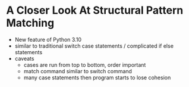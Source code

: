 # A Closer Look At Structural Pattern Matching

- New feature of Python 3.10
- similar to traditional switch case statements / complicated if else statements
- caveats 
    - cases are run from top to bottom, order important 
    - match command similar to switch command 
    - many case statements then program starts to lose cohesion 